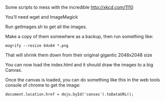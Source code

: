 Some scripts to mess with the incredible http://xkcd.com/1110



You'll need wget and ImageMagick

Run getImages.sh to get all the images.  

Make a copy of them somewhere as a backup, then run something like:

`mogrify --resize 64x64 *.png`

That will shrink them down from their original gigantic 2048x2048 size


You can now load the index.html and it should draw the images to a big Canvas.



Once the canvas is loaded, you can do something like this in the web tools console of chrome to get the image:

`document.location.href = dojo.byId('canvas').toDataURL();`